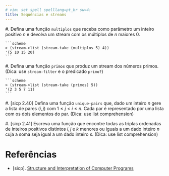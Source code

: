 ```yaml
---
# vim: set spell spelllang=pt_br sw=4:
title: Sequências e streams
---
```


#.  Defina uma função `multiplos` que receba como parâmetro um inteiro
    positivo $n$ e devolva um stream com os múltiplos de $n$ maiores 0.

    ```scheme
    > (stream->list (stream-take (multiplos 5) 4))
    '(5 10 15 20)
    ```

#.  Defina uma função `primos` que produz um stream dos números primos. (Dica:
    use `stream-filter` e o predicado `primo?`)

    ```scheme
    > (stream->list (stream-take (primos) 5))
    '(2 3 5 7 11)
    ```

#.  [sicp 2.40] Defina uma função `unique-pairs` que, dado um inteiro $n$ gere
    a lista de pares $(i, j)$ com $1 \le j < i \le n$. Cada par é representado
    por uma lista com os dois elementos do par. (Dica: use list comprehension)

#.  [sicp 2.41] Escreva uma função que encontre todas as triplas ordenadas de
    inteiros positivos distintos $i, j$ e $k$ menores ou iguais a um dado
    inteiro $n$ cuja a soma seja igual a um dado inteiro $s$. (Dica: use list
    comprehension)


# Referências

-   [sicp]. [Structure and Interpretation of Computer Programs](https://mitpress.mit.edu/sicp/)
